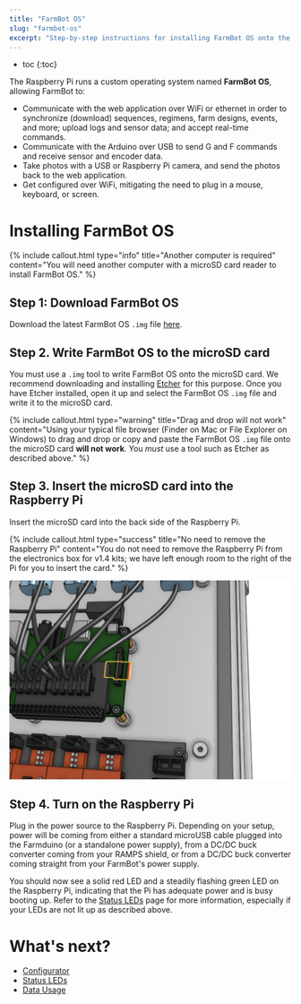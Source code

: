 ```yaml
---
title: "FarmBot OS"
slug: "farmbot-os"
excerpt: "Step-by-step instructions for installing FarmBot OS onto the Raspberry Pi.\nDownload the latest FarmBot OS `.img` file [here](http://os.farm.bot)."
---
```


* toc
{:toc}

The Raspberry Pi runs a custom operating system named **FarmBot OS**, allowing FarmBot to:

* Communicate with the web application over WiFi or ethernet in order to synchronize (download) sequences, regimens, farm designs, events, and more; upload logs and sensor data; and accept real-time commands.
* Communicate with the Arduino over USB to send G and F commands and receive sensor and encoder data.
* Take photos with a USB or Raspberry Pi camera, and send the photos back to the web application.
* Get configured over WiFi, mitigating the need to plug in a mouse, keyboard, or screen.

# Installing FarmBot OS



{%
include callout.html
type="info"
title="Another computer is required"
content="You will need another computer with a microSD card reader to install FarmBot OS."
%}

## Step 1: Download FarmBot OS
Download the latest FarmBot OS `.img` file [here](http://os.farm.bot).

## Step 2. Write FarmBot OS to the microSD card
You must use a `.img` tool to write FarmBot OS onto the microSD card. We recommend downloading and installing [Etcher](https://etcher.io/) for this purpose. Once you have Etcher installed, open it up and select the FarmBot OS `.img` file and write it to the microSD card.

{%
include callout.html
type="warning"
title="Drag and drop will not work"
content="Using your typical file browser (Finder on Mac or File Explorer on Windows) to drag and drop or copy and paste the FarmBot OS `.img` file onto the microSD card **will not work**. You *must* use a tool such as Etcher as described above."
%}

## Step 3. Insert the microSD card into the Raspberry Pi
Insert the microSD card into the back side of the Raspberry Pi.

{%
include callout.html
type="success"
title="No need to remove the Raspberry Pi"
content="You do not need to remove the Raspberry Pi from the electronics box for v1.4 kits; we have left enough room to the right of the Pi for you to insert the card."
%}



![Screen Shot 2018-10-04 at 5.10.01 PM.png](Screen_Shot_2018-10-04_at_5.10.01_PM.png)

## Step 4. Turn on the Raspberry Pi
Plug in the power source to the Raspberry Pi. Depending on your setup, power will be coming from either a standard microUSB cable plugged into the Farmduino (or a standalone power supply), from a DC/DC buck converter coming from your RAMPS shield, or from a DC/DC buck converter coming straight from your FarmBot's power supply.

You should now see a solid red <span class="fa fa-circle" style="color: red;opacity: 1"></span> LED and a steadily flashing green <span class="fa fa-circle" style="color: green;opacity: 1"></span> LED on the Raspberry Pi, indicating that the Pi has adequate power and is busy booting up. Refer to the [Status LEDs](farmbot-os/status-leds.md) page for more information, especially if your LEDs are not lit up as described above.

# What's next?

 * [Configurator](farmbot-os/configurator.md)
 * [Status LEDs](farmbot-os/status-leds.md)
 * [Data Usage](farmbot-os/data-usage.md)
